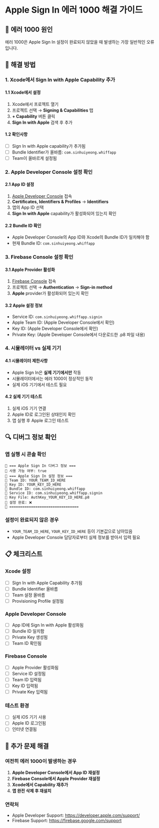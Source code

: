 # Apple Sign In 에러 1000 해결 가이드

## 🚨 에러 1000 원인

에러 1000은 Apple Sign In 설정이 완료되지 않았을 때 발생하는 가장 일반적인 오류입니다.

## 🔧 해결 방법

### 1. Xcode에서 Sign In with Apple Capability 추가

#### 1.1 Xcode에서 설정
1. Xcode에서 프로젝트 열기
2. 프로젝트 선택 → **Signing & Capabilities** 탭
3. **+ Capability** 버튼 클릭
4. **Sign In with Apple** 검색 후 추가

#### 1.2 확인사항
- [ ] Sign In with Apple capability가 추가됨
- [ ] Bundle Identifier가 올바름: `com.sinhuiyeong.whiffapp`
- [ ] Team이 올바르게 설정됨

### 2. Apple Developer Console 설정 확인

#### 2.1 App ID 설정
1. [Apple Developer Console](https://developer.apple.com) 접속
2. **Certificates, Identifiers & Profiles** → **Identifiers**
3. 앱의 App ID 선택
4. **Sign In with Apple** capability가 활성화되어 있는지 확인

#### 2.2 Bundle ID 확인
- Apple Developer Console의 App ID와 Xcode의 Bundle ID가 일치해야 함
- 현재 Bundle ID: `com.sinhuiyeong.whiffapp`

### 3. Firebase Console 설정 확인

#### 3.1 Apple Provider 활성화
1. [Firebase Console](https://console.firebase.google.com) 접속
2. 프로젝트 선택 → **Authentication** → **Sign-in method**
3. **Apple** provider가 활성화되어 있는지 확인

#### 3.2 Apple 설정 정보
- Service ID: `com.sinhuiyeong.whiffapp.signin`
- Apple Team ID: (Apple Developer Console에서 확인)
- Key ID: (Apple Developer Console에서 확인)
- Private Key: (Apple Developer Console에서 다운로드한 .p8 파일 내용)

### 4. 시뮬레이터 vs 실제 기기

#### 4.1 시뮬레이터 제한사항
- Apple Sign In은 **실제 기기에서만** 작동
- 시뮬레이터에서는 에러 1000이 정상적인 동작
- 실제 iOS 기기에서 테스트 필요

#### 4.2 실제 기기 테스트
1. 실제 iOS 기기 연결
2. Apple ID로 로그인된 상태인지 확인
3. 앱 실행 후 Apple 로그인 테스트

## 🔍 디버그 정보 확인

### 앱 실행 시 콘솔 확인
```
🍎 === Apple Sign In 디버그 정보 ===
🍎 사용 가능 여부: true
🍎 === Apple Sign In 설정 정보 ===
🍎 Team ID: YOUR_TEAM_ID_HERE
🍎 Key ID: YOUR_KEY_ID_HERE
🍎 Bundle ID: com.sinhuiyeong.whiffapp
🍎 Service ID: com.sinhuiyeong.whiffapp.signin
🍎 Key File: AuthKey_YOUR_KEY_ID_HERE.p8
🍎 설정 완료: ❌
🍎 ================================
```

### 설정이 완료되지 않은 경우
- `YOUR_TEAM_ID_HERE`, `YOUR_KEY_ID_HERE` 등이 기본값으로 남아있음
- Apple Developer Console 담당자로부터 실제 정보를 받아서 입력 필요

## 📋 체크리스트

### Xcode 설정
- [ ] Sign In with Apple Capability 추가됨
- [ ] Bundle Identifier 올바름
- [ ] Team 설정 올바름
- [ ] Provisioning Profile 설정됨

### Apple Developer Console
- [ ] App ID에 Sign In with Apple 활성화됨
- [ ] Bundle ID 일치함
- [ ] Private Key 생성됨
- [ ] Team ID 확인됨

### Firebase Console
- [ ] Apple Provider 활성화됨
- [ ] Service ID 설정됨
- [ ] Team ID 입력됨
- [ ] Key ID 입력됨
- [ ] Private Key 입력됨

### 테스트 환경
- [ ] 실제 iOS 기기 사용
- [ ] Apple ID 로그인됨
- [ ] 인터넷 연결됨

## 🚨 추가 문제 해결

### 여전히 에러 1000이 발생하는 경우
1. **Apple Developer Console에서 App ID 재설정**
2. **Firebase Console에서 Apple Provider 재설정**
3. **Xcode에서 Capability 재추가**
4. **앱 완전 삭제 후 재설치**

### 연락처
- Apple Developer Support: https://developer.apple.com/support/
- Firebase Support: https://firebase.google.com/support 